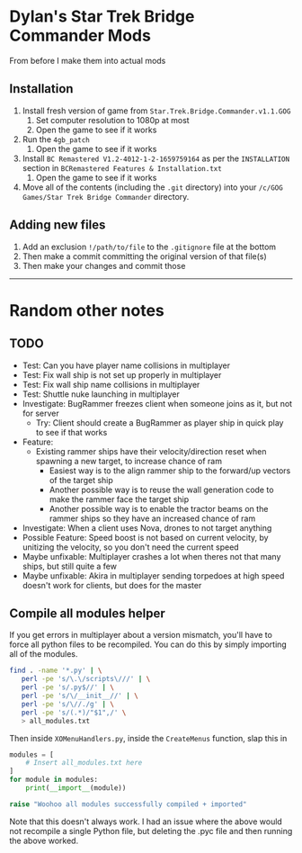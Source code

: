 # Dylan's Star Trek Bridge Commander Mods

From before I make them into actual mods

## Installation

1. Install fresh version of game from `Star.Trek.Bridge.Commander.v1.1.GOG`
    1. Set computer resolution to 1080p at most
    1. Open the game to see if it works
1. Run the `4gb_patch`
    1. Open the game to see if it works
1. Install `BC Remastered V1.2-4012-1-2-1659759164` as per the `INSTALLATION` section in `BCRemastered Features & Installation.txt`
    1. Open the game to see if it works
1. Move all of the contents (including the `.git` directory) into your `/c/GOG Games/Star Trek Bridge Commander` directory.

## Adding new files

1. Add an exclusion `!/path/to/file` to the `.gitignore` file at the bottom
1. Then make a commit committing the original version of that file(s)
1. Then make your changes and commit those

----

# Random other notes

## TODO

- Test: Can you have player name collisions in multiplayer
- Test: Fix wall ship is not set up properly in multiplayer
- Test: Fix wall ship name collisions in multiplayer
- Test: Shuttle nuke launching in multiplayer
- Investigate: BugRammer freezes client when someone joins as it, but not for server
    - Try: Client should create a BugRammer as player ship in quick play to see if that works
- Feature:
    - Existing rammer ships have their velocity/direction reset when spawning a new target, to increase chance of ram
        - Easiest way is to the align rammer ship to the forward/up vectors of the target ship
        - Another possible way is to reuse the wall generation code to make the rammer face the target ship
        - Another possible way is to enable the tractor beams on the rammer ships so they have an increased chance of ram
- Investigate: When a client uses Nova, drones to not target anything
- Possible Feature: Speed boost is not based on current velocity, by unitizing the velocity, so you don't need the current speed
- Maybe unfixable: Multiplayer crashes a lot when theres not that many ships, but still quite a few
- Maybe unfixable: Akira in multiplayer sending torpedoes at high speed doesn't work for clients, but does for the master

## Compile all modules helper

If you get errors in multiplayer about a version mismatch, you'll have to force all python files to be recompiled.
You can do this by simply importing all of the modules.

```bash
find . -name '*.py' | \
   perl -pe 's/\.\/scripts\///' | \
   perl -pe 's/.py$//' | \
   perl -pe 's/\/__init__//' | \
   perl -pe 's/\//./g' | \
   perl -pe 's/(.*)/"$1",/' \
   > all_modules.txt
```

Then inside `XOMenuHandlers.py`, inside the `CreateMenus` function, slap this in

```python
modules = [
    # Insert all_modules.txt here
]
for module in modules:
    print(__import__(module))

raise "Woohoo all modules successfully compiled + imported"
```

Note that this doesn't always work. I had an issue where the above would not recompile a single
Python file, but deleting the .pyc file and then running the above worked.